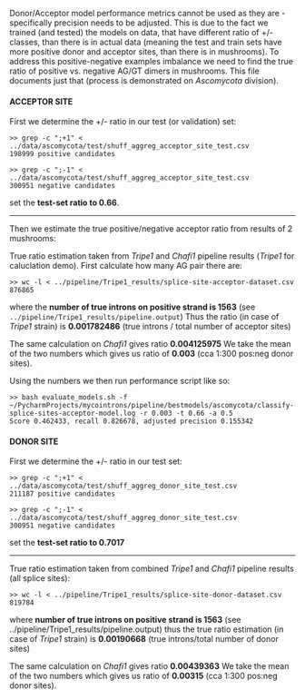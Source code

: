 Donor/Acceptor model performance metrics cannot be used as they are - specifically precision needs to be adjusted.
This is due to the fact we trained (and tested) the models on data, that have different ratio of +/- classes, than
there is in actual data (meaning the test and train sets have more positive donor and acceptor sites, than there is
in mushrooms). To address this positive-negative examples imbalance we need to find the true ratio of positive vs. negative
AG/GT dimers in mushrooms. This file documents just that (process is demonstrated on *Ascomycota* division).

#### ACCEPTOR SITE
First we determine the +/- ratio in our test (or validation) set:

```shell script
>> grep -c ";+1" < ../data/ascomycota/test/shuff_aggreg_acceptor_site_test.csv 
198999 positive candidates

>> grep -c ";-1" < ../data/ascomycota/test/shuff_aggreg_acceptor_site_test.csv
300951 negative candidates
```
set the **test-set ratio to 0.66**.


---------------------------------------------------------------------------------------------------------------------
Then we estimate the true positive/negative acceptor ratio from results of 2 mushrooms:

True ratio estimation taken from *Tripe1* and *Chafi1* pipeline results (*Tripe1* for caluclation demo). First calculate how many
AG pair there are:

```shell script
>> wc -l < ../pipeline/Tripe1_results/splice-site-acceptor-dataset.csv
876865
```

where the **number of true introns on positive strand is 1563** (see `../pipeline/Tripe1_results/pipeline.output`)
Thus the ratio (in case of *Tripe1* strain) is **0.001782486** (true introns / total number of acceptor sites)

The same calculation on *Chafi1* gives ratio **0.004125975**
We take the mean of the two numbers which gives us ratio of **0.003** (cca 1:300 pos:neg donor sites).

Using the numbers we then run performance script like so:

```shell script
>> bash evaluate_models.sh -f ~/PycharmProjects/mycointrons/pipeline/bestmodels/ascomycota/classify-splice-sites-acceptor-model.log -r 0.003 -t 0.66 -a 0.5
Score 0.462433, recall 0.826678, adjusted precision 0.155342
```

#### DONOR SITE 
First we determine the +/- ratio in our test set:

```shell script
>> grep -c ";+1" < ../data/ascomycota/test/shuff_aggreg_donor_site_test.csv
211187 positive candidates

>> grep -c ";-1" < ../data/ascomycota/test/shuff_aggreg_donor_site_test.csv
300951 negative candidates
```

set the **test-set ratio to 0.7017**

---------------------------------------------------------------------------------------------------------------------
True ratio estimation taken from combined *Tripe1* and *Chafi1* pipeline results (all splice sites):
```shell script
>> wc -l < ../pipeline/Tripe1_results/splice-site-donor-dataset.csv
819784
```

where **number of true introns on positive strand is 1563** (see ../pipeline/Tripe1_results/pipeline.output)
thus the true ratio estimation (in case of *Tripe1* strain) is **0.00190668** (true introns/total number of donor sites)

The same calculation on *Chafi1* gives ratio **0.00439363**
We take the mean of the two numbers which gives us ratio of **0.00315** (cca 1:300 pos:neg donor sites).

